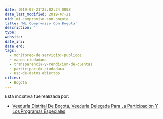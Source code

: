 ```yaml
---
date: 2019-07-21T23:02:24.000Z
date_last_modified: 2019-07-21
uid: mi-compromiso-con-bogota
title: 'Mi Compromiso Con Bogotá'
description: ''
type: 
website: 
date_ini: 
date_end: 
tags:
  - monitoreo-de-servicios-publicos
  - mapeo-ciudadano
  - transparencia-y-rendicion-de-cuentas
  - participación-ciudadana
  - uso-de-datos-abiertos
cities: 
  - Bogotá
---
```


Esta iniciativa fue realizada por:

- [Veeduría Distrital De Bogotá, Veeduría Delegada Para La Participación Y Los Programas Especiales](/organizaciones/veeduria-distrital-de-bogota-veeduria-delegada-para-la-participacion-y-los-programas-especiales)

